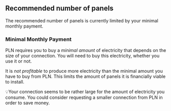## Recommended number of panels

The recommended number of panels is currently limited by your minimal monthly payment.

### Minimal Monthly Payment

PLN requires you to buy a _minimal amount_ of electricity that depends on the size of your connection.
You will need to buy this electricity, whether you use it or not.

It is _not profitable_ to produce more electricity than the minimal amount you have to buy from PLN.
This limits the amount of panels it is financially viable to install.

💡Your connection seems to be rather large for the amount of electricity you consume. 
You could consider requesting a smaller connection from PLN in order to save money.
